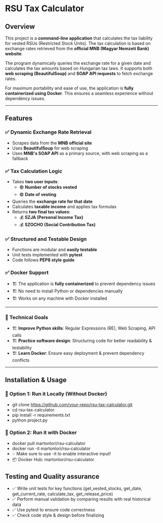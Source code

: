 # RSU Tax Calculator

## Overview
This project is a **command-line application** that calculates the tax liability for vested RSUs (Restricted Stock Units). The tax calculation is based on exchange rates retrieved from the **official MNB (Magyar Nemzeti Bank) website**.

The program dynamically queries the exchange rate for a given date and calculates the tax amounts based on Hungarian tax laws. It supports both **web scraping (BeautifulSoup)** and **SOAP API requests** to fetch exchange rates.

For maximum portability and ease of use, the application is **fully containerized using Docker**. This ensures a seamless experience without dependency issues.

---

## Features

### ✅ Dynamic Exchange Rate Retrieval
- Scrapes data from the **MNB official site**
- Uses **BeautifulSoup** for web scraping
- Uses **MNB's SOAP API** as a primary source, with web scraping as a fallback

### ✅ Tax Calculation Logic
- Takes **two user inputs**:
  - 🟢 **Number of stocks vested**
  - 🟢 **Date of vesting**
- Queries the **exchange rate for that date**
- Calculates **taxable income** and applies tax formulas
- Returns **two final tax values**:
  - 💰 **SZJA (Personal Income Tax)**
  - 💰 **SZOCHO (Social Contribution Tax)**

### ✅ Structured and Testable Design
- Functions are modular and **easily testable**
- Unit tests implemented with **pytest**
- Code follows **PEP8 style guide**

### ✅ **Docker Support**
- 🏗️ The application is **fully containerized** to prevent dependency issues
- 🏗️ No need to install Python or dependencies manually
- 🏗️ Works on any machine with Docker installed

---

### 📌 Technical Goals
- 🏗️ **Improve Python skills**: Regular Expressions (RE), Web Scraping, API calls
- 🏗️ **Practice software design**: Structuring code for better readability & testability
- 🏗️ **Learn Docker**: Ensure easy deployment & prevent dependency conflicts

---

## Installation & Usage

### 🔹 Option 1: Run it Locally (Without Docker)

- git clone https://github.com/your-repo/rsu-tax-calculator.git
- cd rsu-tax-calculator
- pip install -r requirements.txt
- python project.py

### 🔹 Option 2: Run it with Docker

- docker pull martonlori/rsu-calculator
- docker run -it martonlori/rsu-calculator
- 💡 Make sure to use -it to enable interactive input!
- 📦 Docker Hub: martonlori/rsu-calculator 

## Testing and Quality assurance
- ✅ Write unit tests for key functions (get_vested_stocks, get_date, get_current_rate, calculate_tax, get_release_price)
- ✅ Perform manual validation by comparing results with real historical data
- ✅ Use pytest to ensure code correctness
- ✅ Check code style & design before finalizing

